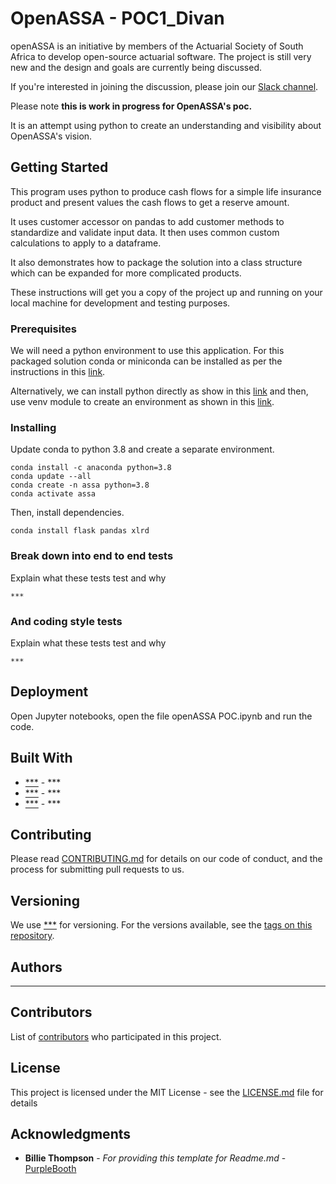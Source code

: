 # OpenASSA - POC1_Divan

openASSA is an initiative by members of the Actuarial Society of South Africa to develop open-source actuarial software. The project is still very new and the design and goals are currently being discussed.

If you're interested in joining the discussion, please join our [Slack channel](https://communityinviter.com/apps/openassa/openassa).

Please note **this is work in progress for OpenASSA's poc.**

It is an attempt using python to create an understanding and visibility about OpenASSA's vision.

## Getting Started

This program uses python to produce cash flows for a simple life insurance product and present values the cash flows to get a reserve amount.

It uses customer accessor on pandas to add customer methods to standardize and validate input data. It then uses common custom calculations to apply to a dataframe.

It also demonstrates how to package the solution into a class structure which can be expanded for more complicated products.

These instructions will get you a copy of the project up and running on your local machine for development and testing purposes.

### Prerequisites
We will need a python environment to use this application. For this packaged solution conda or miniconda can be installed as per the instructions in this [link](https://docs.conda.io/projects/conda/en/latest/user-guide/install/index.html).

Alternatively, we can install python directly as show in this [link](https://realpython.com/installing-python/#step-1-download-the-python-3-installer) and then, use venv module to create an environment as shown in this [link](https://realpython.com/python-virtual-environments-a-primer/).


### Installing

Update conda to python 3.8 and create a separate environment.

```
conda install -c anaconda python=3.8
conda update --all
conda create -n assa python=3.8
conda activate assa
```

Then, install dependencies.
```
conda install flask pandas xlrd
```


### Break down into end to end tests

Explain what these tests test and why

```
***
```

### And coding style tests

Explain what these tests test and why

```
***
```

## Deployment

Open Jupyter notebooks, open the file openASSA POC.ipynb and run the code.

## Built With

* [***](***) - ***
* [***](***) - ***
* [***](***) - ***

## Contributing

Please read [CONTRIBUTING.md](***) for details on our code of conduct, and the process for submitting pull requests to us.

## Versioning

We use [***](***) for versioning. For the versions available, see the [tags on this repository](https://github.com/openASSA/openASSA/tags).

## Authors

* ***

## Contributors

List of [contributors](https://github.com/openASSA/openASSA/contributors) who participated in this project.

## License

This project is licensed under the MIT License - see the [LICENSE.md](LICENSE.md) file for details

## Acknowledgments

* **Billie Thompson** - *For providing this template for Readme.md* - [PurpleBooth](https://github.com/PurpleBooth)
